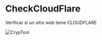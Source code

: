 # CheckCloudFlare
Verificar si un sitio web tiene CLOUDFLARE

<img src="https://i.imgur.com/MIrQE72.png" title="CrypTool">
